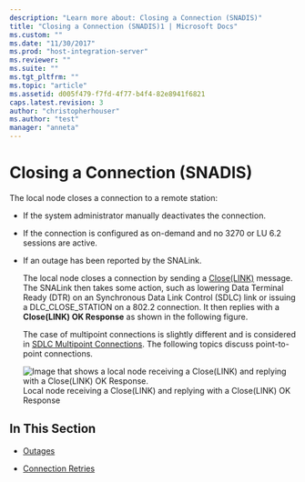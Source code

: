 ```yaml
---
description: "Learn more about: Closing a Connection (SNADIS)"
title: "Closing a Connection (SNADIS)1 | Microsoft Docs"
ms.custom: ""
ms.date: "11/30/2017"
ms.prod: "host-integration-server"
ms.reviewer: ""
ms.suite: ""
ms.tgt_pltfrm: ""
ms.topic: "article"
ms.assetid: d005f479-f7fd-4f77-b4f4-82e8941f6821
caps.latest.revision: 3
author: "christopherhouser"
ms.author: "test"
manager: "anneta"
---
```

# Closing a Connection (SNADIS)
The local node closes a connection to a remote station:  
  
- If the system administrator manually deactivates the connection.  
  
- If the connection is configured as on-demand and no 3270 or LU 6.2 sessions are active.  
  
- If an outage has been reported by the SNALink.  
  
  The local node closes a connection by sending a [Close(LINK)](./close-link-1.md) message. The SNALink then takes some action, such as lowering Data Terminal Ready (DTR) on an Synchronous Data Link Control (SDLC) link or issuing a DLC_CLOSE_STATION on a 802.2 connection. It then replies with a **Close(LINK) OK Response** as shown in the following figure.  
  
  The case of multipoint connections is slightly different and is considered in [SDLC Multipoint Connections](../core/sdlc-multipoint-connections1.md). The following topics discuss point-to-point connections.  
  
  ![Image that shows a local node receiving a Close(LINK) and replying with a Close(LINK) OK Response.](../core/media/dev3o.gif "dev3o")  
  Local node receiving a Close(LINK) and replying with a Close(LINK) OK Response  
  
## In This Section  
  
-   [Outages](../core/outages-snadis-2.md)  
  
-   [Connection Retries](../core/connection-retries-snadis-1.md)
